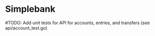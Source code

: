 # Simplebank

#TODO: Add unit tests for API for accounts, entries, and transfers (see api/account_test.go)